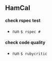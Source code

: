 ## HamCal

#### check rspec test
  + run `$ rspec #`

#### check code quality
  + run `$ rubycritic`
